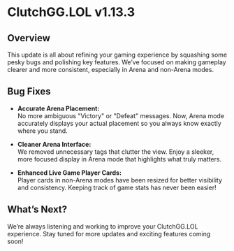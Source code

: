 # ClutchGG.LOL v1.13.3

## Overview
This update is all about refining your gaming experience by squashing some pesky bugs and polishing key features. We’ve focused on making gameplay clearer and more consistent, especially in Arena and non-Arena modes.

## Bug Fixes

- **Accurate Arena Placement:**  
  No more ambiguous "Victory" or "Defeat" messages. Now, Arena mode accurately displays your actual placement so you always know exactly where you stand.

- **Cleaner Arena Interface:**  
  We removed unnecessary tags that clutter the view. Enjoy a sleeker, more focused display in Arena mode that highlights what truly matters.

- **Enhanced Live Game Player Cards:**  
  Player cards in non-Arena modes have been resized for better visibility and consistency. Keeping track of game stats has never been easier!

## What’s Next?
We’re always listening and working to improve your ClutchGG.LOL experience. Stay tuned for more updates and exciting features coming soon!
